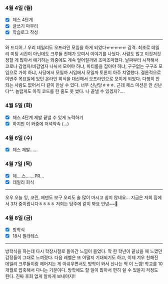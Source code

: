 ### 4월 4일 (월)
- [x] 체스 4단계
- [x] 글쓰기 마무리
- [x] 학습로그 작성
---
와 드디어..! 우리 데일리도 오프라인 모임을 하게 되었다ㅠㅠㅠㅠㅠ 감격.
최초로 데일리 미팅 시간이 아닌데도 크루들 전체가 모여서 이야기를 나눴다. 사람도 많고 이것저것 정할 게 많아서 얘기하는 와중에도 계속 엎어질까봐 조마조마했다.
날짜부터 시작해서 코로나 감염자/비감염자 나눠서 모여야 하냐, 파티룸을 잡아야 하냐, 구구없는 구구조 모임으로 가야 하냐, 사당에서 모일까 서입에서 모일까 토론이 아주 치열했다.
결론적으로 이번주 목요일에 있던 온라인 회식을 대신해서 오프라인으로 모이게 되었다. 다행히 안 되는 사람도 없어서 다 같이 만날 수 있다. 너무 신난당ㅎㅎㅎ.
근데 체스 미션은 안 신난다^^. 놀랍게도 아직 코드를 한 줄도 못 썼다. 나 끝낼 수 있겠지?....

### 4월 5일 (화)
- [x] 체스 4단계 제발 끝낼 수 있게 노력하기
- [x] 하지만 이 와중에 저녁약속 (...)

### 4월 6일 (수)
- [x] 체스 제발......

### 4월 7일 (목)
- [x] 체....스.......PR...
- [x] 데일리 회식
---
오우 오늘 잉, 코린, 에덴도 보구 오리도 술 많이 마시고 쉽지 않네요... 지금은 저희 집에서 3차 중이랍니다ㅎㅎㅎㅎ 저희는 담주에 같이 봐요 안녕~~👋

### 4월 8일 (금)
- [x] 방학식
- [x] 18시 필라테스
---
방학식을 하는데 다시 학창시절로 돌아간 느낌이 들었다. 딱 한 학년이 끝났을 때 느꼈던 감정들이 그대로 느껴졌다. 
다음 레벨은 또 어떨지 기대되기도 하고, 이제 겨우 친해진 데일리 크루들이랑 헤어지는 게 아쉬우면서도 방학이 와서 신나는 딱 이 느낌! 학교를 10개월로 압축해서 다니는 기분이다.
방학에도 할 일이 많아서 편히 쉴 수 있을지 걱정도 된다. 진짜 후회 없게 알차게 보내야지!! 
